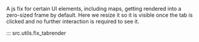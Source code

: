 A js fix for certain UI elements, including maps, getting rendered into a
zero-sized frame by default. Here we resize it so it is visible once the tab is
clicked and no further interaction is required to see it.

::: src.utils.fix_tabrender
